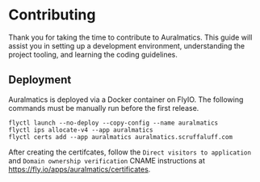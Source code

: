 # Contributing

Thank you for taking the time to contribute to Auralmatics. This guide will
assist you in setting up a development environment, understanding the project
tooling, and learning the coding guidelines.

## Deployment

Auralmatics is deployed via a Docker container on FlyIO. The following commands
must be manually run before the first release.

```
flyctl launch --no-deploy --copy-config --name auralmatics
flyctl ips allocate-v4 --app auralmatics
flyctl certs add --app auralmatics auralmatics.scruffaluff.com
```

After creating the certifcates, follow the `Direct visitors to application` and
`Domain ownership verification` CNAME instructions at
https://fly.io/apps/auralmatics/certificates.
